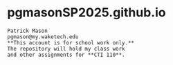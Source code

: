 # pgmasonSP2025.github.io
	Patrick Mason
	pgmason@my.waketech.edu
	**This account is for school work only.**
	The repository will hold my class work
	and other assignments for **CTI 110**.  
